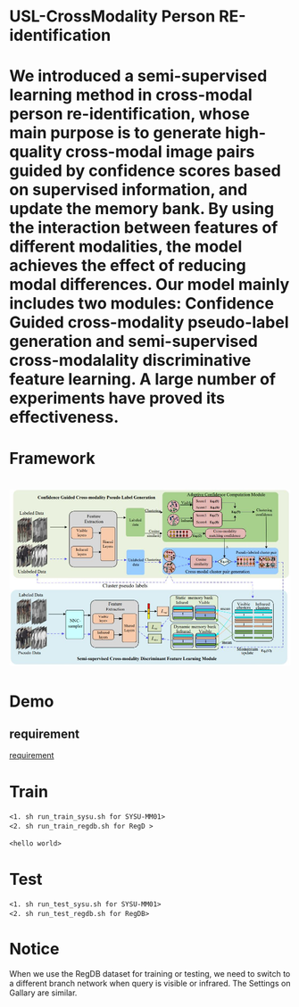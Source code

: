 # USL-CrossModality Person RE-identification
We introduced a semi-supervised learning method in cross-modal person re-identification, whose main purpose is to generate high-quality cross-modal image pairs guided by confidence scores based on supervised information, and update the memory bank. By using the interaction between features of different modalities, the model achieves the effect of reducing modal differences. Our model mainly includes two modules: Confidence Guided cross-modality pseudo-label generation and semi-supervised cross-modalality discriminative feature learning. A large number of experiments have proved its effectiveness.
=======================
# Framework
![fig.JPEG](./fig1.JPEG)
=======================
# Demo
## requirement
[requirement](./requirement.txt)
# Train
`<1. sh run_train_sysu.sh for SYSU-MM01>`  
`<2. sh run_train_regdb.sh for RegD >`  

`<hello world>`  

# Test 
`<1. sh run_test_sysu.sh for SYSU-MM01>`  
`<2. sh run_test_regdb.sh for RegDB>`  

# Notice 
When we use the RegDB dataset for training or testing, we need to switch to a different branch network when query is visible or infrared. The Settings on Gallary are similar.
